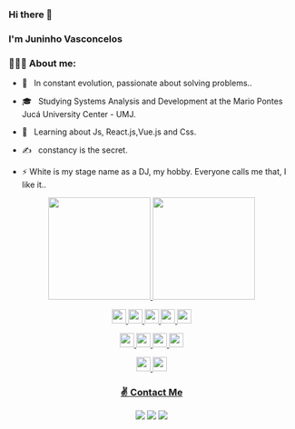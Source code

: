 ### Hi there 👋

### I'm Juninho Vasconcelos

### 👨🏽‍💻 About me:

- 🤔 &nbsp; In constant evolution, passionate about solving problems..

- 🎓 &nbsp; Studying Systems Analysis and Development at the Mario Pontes Jucá University Center - UMJ.

- 🌱 &nbsp; Learning about Js, React.js,Vue.js and Css.

- ✍️ &nbsp; constancy is the secret.

- ⚡ White is my stage name as a DJ, my hobby. Everyone calls me that, I like it..

<div align="center">
  <a href="https://github.com/whiteofc">
  <img height="180em" src="https://github-readme-stats.vercel.app/api?username=whiteofc&show_icons=true&theme=white&include_all_commits=true&count_private=true"/>
  <img height="180em" src="https://github-readme-stats.vercel.app/api/top-langs/?username=whiteofc&layout=compact&langs_count=7&theme=white"/>
</div>
  
<p align = "center">
 <img src="https://img.shields.io/badge/javascript-F7DF1E.svg?&style=for-the-badge&logo=javascript&logoColor=white" height="25"/>
<!--  <img src ="https://img.shields.io/badge/typescript-007ACC?&logo=TypeScript&style=for-the-badge&logoColor=white" height ="25"/> -->
 <img src="https://img.shields.io/badge/html-FC490B?&style=for-the-badge&logo=html5&logoColor=white" height="25"/>
 <img src="https://img.shields.io/badge/css-264DE4?style=for-the-badge&logo=css3&logoColor=white" height="25"/>
 <img src="https://img.shields.io/badge/Python-FFD43B?style=for-the-badge&logo=python&logoColor=darkgreen" height="25"/>
 <img src ="https://img.shields.io/badge/C-00599C?style=for-the-badge&logo=c&logoColor=white" height ="25"/>
</p>

<p align = "center">
 <img src="https://img.shields.io/badge/Node.js-339933?style=for-the-badge&logo=nodedotjs&logoColor=white" height="25"/> 
 <img src="https://img.shields.io/badge/react-61DBFB.svg?&style=for-the-badge&logo=react&logoColor=white" height="25"/>
 <img src="https://img.shields.io/badge/Vue.js-35495E?style=for-the-badge&logo=vue.js&logoColor=4FC08D" height="25"/> 
 <img src ="https://img.shields.io/badge/MySQL-00000F?style=for-the-badge&logo=mysql&logoColor=white" height ="25"/>
<!--  <img src="https://img.shields.io/badge/Docker-2CA5E0?style=for-the-badge&logo=docker&logoColor=white" height="25"/>
 <img src="https://img.shields.io/badge/Insomnia-5849be?style=for-the-badge&logo=Insomnia&logoColor=white" height="25"/> -->
</p>

<p align="center">
  <img src="https://img.shields.io/badge/git-F05033?style=for-the-badge&logo=git&logoColor=white" height="25"/>
  <img src="https://img.shields.io/badge/github-171516?style=for-the-badge&logo=github&logoColor=white" height="25"/>
</p>
  
<div> 

<h3 align = "center">     ✌️ Contact Me     </h3>
 
 <div align = "center">
<a href="https://instagram.com/ejuniorvasconcelos" target="_blank"><img src="https://img.shields.io/badge/-Instagram-%23E4405F?style=for-the-badge&logo=instagram&logoColor=white" target="_blank"></a>
<a href = "mailto:whitemusicofc@gmail.com"><img src="https://img.shields.io/badge/-Gmail-%23333?style=for-the-badge&logo=gmail&logoColor=white" target="_blank"></a>
<a href="https://www.linkedin.com/in/eraldo-mendes-852311222/" target="_blank"><img src="https://img.shields.io/badge/-LinkedIn-%230077B5?style=for-the-badge&logo=linkedin&logoColor=white" target="_blank"></a> 
   </div>
